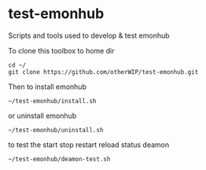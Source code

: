test-emonhub
============

Scripts and tools used to develop &amp; test emonhub


To clone this toolbox to home dir

    cd ~/
    git clone https://github.com/otherWIP/test-emonhub.git 
    
Then to install emonhub
    
    ~/test-emonhub/install.sh

or uninstall emonhub

    ~/test-emonhub/uninstall.sh
    
to test the start stop restart reload status deamon

    ~/test-emonhub/deamon-test.sh
